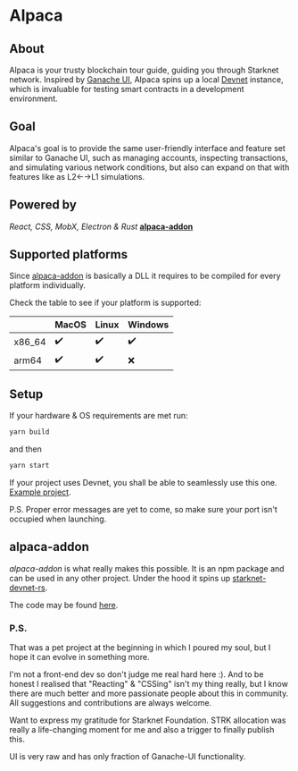 # Alpaca

## About
Alpaca is your trusty blockchain tour guide, guiding you through Starknet network. 
Inspired by [Ganache UI](https://github.com/trufflesuite/ganache-ui), Alpaca spins up a local [Devnet](https://github.com/0xSpaceShard/starknet-devnet-rs) instance, which is invaluable for testing smart contracts in a development environment.

## Goal
Alpaca's goal is to provide the same user-friendly interface and feature set similar to Ganache UI, such as managing accounts, 
inspecting transactions, and simulating various network conditions, but also can expand on that with features like as L2←→L1 simulations.

## Powered by
_React, CSS, MobX, Electron & Rust_ [**alpaca-addon**](https://github.com/taco-paco/alpaca-addon)

## Supported platforms
Since [alpaca-addon](https://github.com/taco-paco/alpaca-addon)
is basically a DLL it requires to be compiled for every platform individually.

Check the table to see if your platform is supported:

|         | MacOS               | Linux                 | Windows             |
|---------|---------------------|-----------------------|---------------------|
| x86_64  | :heavy_check_mark:  | :heavy_check_mark:    | :heavy_check_mark:  |
| arm64   | :heavy_check_mark:  | :heavy_check_mark:    | :x:                 |


## Setup
If your hardware & OS requirements are met run:
```bash
yarn build
```

and then

```bash
yarn start
```

If your project uses Devnet, you shall be able to seamlessly use this one.
[Example project](https://github.com/taco-paco/starknet-exp).

P.S.
Proper error messages are yet to come, so make sure your port isn't occupied when launching.

## alpaca-addon
_alpaca-addon_ is what really makes this possible. It is an npm package and can be used in any other project.
Under the hood it spins up [starknet-devnet-rs](https://github.com/0xSpaceShard/starknet-devnet-rs).

The code may be found [here](https://github.com/taco-paco/alpaca-addon).

### P.S.
That was a pet project at the beginning in which I poured my soul, but I hope it can evolve in something more. 

I'm not a front-end dev so don't judge me real hard here :). 
And to be honest I realised that "Reacting" & "CSSing" isn't my thing really, but I know there are much better and more passionate people about this in community.
All suggestions and contributions are always welcome.

Want to express my gratitude for Starknet Foundation. 
STRK allocation was really a life-changing moment for me and also a trigger to finally publish this.

UI is very raw and has only fraction of Ganache-UI functionality.
